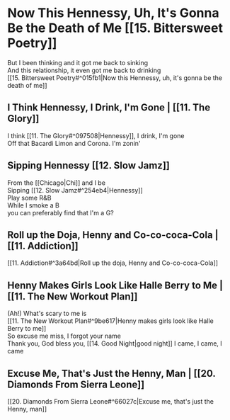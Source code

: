 # Now This Hennessy, Uh, It's Gonna Be the Death of Me [[15. Bittersweet Poetry]]

But I been thinking and it got me back to sinking  
And this relationship, it even got me back to drinking  
[[15. Bittersweet Poetry#^015fb1|Now this Hennessy, uh, it's gonna be the death of me]]

## I Think Hennessy, I Drink, I'm Gone | [[11. The Glory]]

I think [[11. The Glory#^097508|Hennessy]], I drink, I'm gone  
Off that Bacardi Limon and Corona. I'm zonin'  

## Sipping Hennessy [[12. Slow Jamz]]

From the [[Chicago|Chi]] and I be  
Sipping [[12. Slow Jamz#^254eb4|Hennessy]]  
Play some R&B  
While I smoke a B  
you can preferably find that I'm a G?  

## Roll up the Doja, Henny and Co-co-coca-Cola | [[11. Addiction]]

[[11. Addiction#^3a64bd|Roll up the doja, Henny and Co-co-coca-Cola]]

## Henny Makes Girls Look Like Halle Berry to Me | [[11. The New Workout Plan]]

(Ah!) What's scary to me is  
[[11. The New Workout Plan#^9be617|Henny makes girls look like Halle Berry to me]]  
So excuse me miss, I forgot your name  
Thank you, God bless you, [[14. Good Night|good night]] I came, I came, I came

## Excuse Me, That's Just the Henny, Man | [[20. Diamonds From Sierra Leone]]

[[20. Diamonds From Sierra Leone#^66027c|Excuse me, that's just the Henny, man]]
